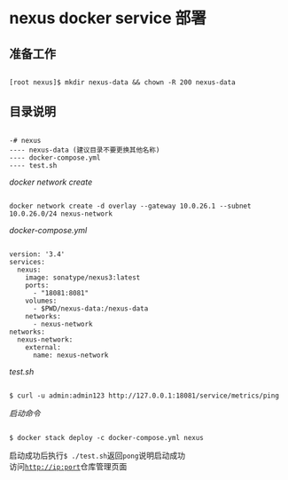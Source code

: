 # nexus docker service 部署

## 准备工作

```text

[root nexus]$ mkdir nexus-data && chown -R 200 nexus-data
```

## 目录说明

```text

-# nexus
---- nexus-data (建议目录不要更换其他名称)
---- docker-compose.yml
---- test.sh
```

_docker network create_

```text

docker network create -d overlay --gateway 10.0.26.1 --subnet 10.0.26.0/24 nexus-network
```

_docker-compose.yml_

```text

version: '3.4'
services:
  nexus:
    image: sonatype/nexus3:latest
    ports:
      - "18081:8081"
    volumes: 
      - $PWD/nexus-data:/nexus-data
    networks:
      - nexus-network
networks:
  nexus-network:
    external: 
      name: nexus-network
```

_test.sh_

```text

$ curl -u admin:admin123 http://127.0.0.1:18081/service/metrics/ping
```

_启动命令_

```text

$ docker stack deploy -c docker-compose.yml nexus
```

启动成功后执行`$ ./test.sh`返回`pong`说明启动成功  
访问[`http://ip:port`](http://ip:port)仓库管理页面

